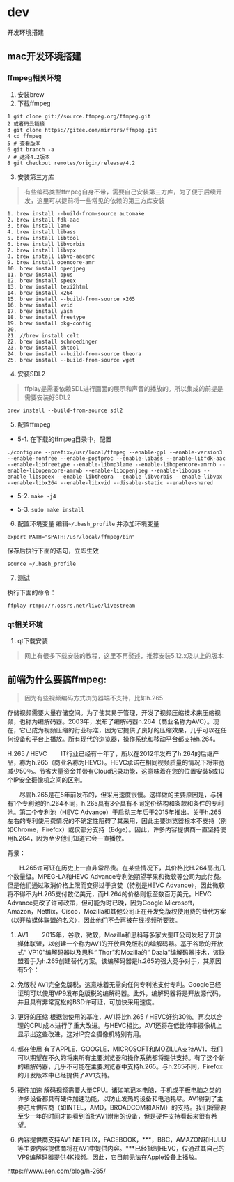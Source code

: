# dev
开发环境搭建


## mac开发环境搭建
### ffmpeg相关环境
1. 安装brew
2. 下载ffmpeg
```
1 git clone git://source.ffmpeg.org/ffmpeg.git 
2 或者码云链接
3 git clone https://gitee.com/mirrors/ffmpeg.git
4 cd ffmpeg
5 # 查看版本
6 git branch -a
7 # 选择4.2版本
8 git checkout remotes/origin/release/4.2
```

3. 安装第三方库
> 有些编码类型ffmpeg自身不带，需要自己安装第三方库，为了便于后续开发，这里可以提前将一些常见的依赖的第三方库安装

```
1. brew install --build-from-source automake
2. brew install fdk-aac
3. brew install lame
4. brew install libass
5. brew install libtool
6. brew install libvorbis
7. brew install libvpx
8. brew install libvo-aacenc
9. brew install opencore-amr
10. brew install openjpeg
11. brew install opus
12. brew install speex
13. brew install texi2html
14. brew install x264
15. brew install --build-from-source x265
16. brew install xvid
17. brew install yasm
18. brew install freetype
19. brew install pkg-config
20.
21. //brew install celt
22. brew install schroedinger
23. brew install shtool
24. brew install --build-from-source theora
25. brew install --build-from-source wget
```

4. 安装SDL2
> ffplay是需要依赖SDL进行画面的展示和声音的播放的。所以集成的前提是需要安装好SDL2

```
brew install --build-from-source sdl2
```

5. 配置ffmpeg

  - 5-1. 在下载的ffmpeg目录中，配置
  ```
  ./configure --prefix=/usr/local/ffmpeg --enable-gpl --enable-version3 --enable-nonfree --enable-postproc --enable-libass --enable-libfdk-aac --enable-libfreetype --enable-libmp3lame --enable-libopencore-amrnb --enable-libopencore-amrwb --enable-libopenjpeg --enable-libopus --enable-libspeex --enable-libtheora --enable-libvorbis --enable-libvpx --enable-libx264 --enable-libxvid --disable-static --enable-shared
  ```

  - 5-2. `make -j4`

  - 5-3. `sudo make install`

6. 配置环境变量
编辑`~/.bash_profile` 并添加环境变量

```
export PATH="$PATH:/usr/local/ffmpeg/bin"
```

保存后执行下面的语句，立即生效

```
source ~/.bash_profile
```

7. 测试

执行下面的命令：

```
ffplay rtmp://r.ossrs.net/live/livestream
```

### qt相关环境

1. qt下载安装
> 网上有很多下载安装的教程，这里不再赘述，推荐安装5.12.x及以上的版本


## 前端为什么要搞ffmpeg:
> 因为有些视频编码方式浏览器端不支持，比如h.265

存储视频需要大量存储空间。为了使其易于管理，开发了视频压缩技术来压缩视频，也称为编解码器。2003年，发布了编解码器h.264（商业名称为AVC）。现在，它已成为视频压缩的行业标准，因为它提供了良好的压缩效果，几乎可以在任何设备和平台上播放。所有现代的浏览器，操作系统和移动平台都支持h.264。

H.265 / HEVC
　　IT行业已经有十年了，所以在2012年发布了h.264的后继产品，称为h.265（商业名称为HEVC）。HEVC承诺在相同视频质量的情况下将带宽减少50％。节省大量资金并带有Cloud记录功能，这意味着在您的位置安装5或10个IP安全摄像机之间的区别。

　　尽管h.265是在5年前发布的，但采用速度很慢。这样做的主要原因是，与拥有1个专利池的h.264不同，h.265具有3个具有不同定价结构和条款和条件的专利池。第二个专利池（HEVC Advance）于启动三年后于2015年推出。关于h.265左右的专利使用费情况的不确定性阻碍了其采用，因此主要浏览器根本不支持（例如Chrome，Firefox）或仅部分支持（Edge）。因此，许多内容提供商一直坚持使用h.264，因为至少他们知道它会一直播放。

背景：

　　H.265许可证在历史上一直非常昂贵。在某些情况下，其价格比H.264高出几个数量级。MPEG-LA和HEVC Advance专利池期望苹果和微软等公司为此付费。但是他们通过取消价格上限而变得过于贪婪（特别是HEVC Advance），因此微软将不得不为H.265支付数亿美元，而H.264的价格则低至数百万美元。HEVC Advance更改了许可政策，但可能为时已晚，因为Google Microsoft，Amazon，Netflix，Cisco，Mozilla和其他公司正在开发免版权使用费的替代方案（以开放媒体联盟的名义），因此他们不会再被在线视频所要挟。

1. AV1
　　2015年，谷歌，微软，Mozilla和思科等多家大型IT公司发起了开放媒体联盟，以创建一个称为AV1的开放且免版税的编解码器。基于谷歌的开放式“ VP10”编解码器以及思科“ Thor”和Mozilla的“ Daala”编解码器技术，该联盟着手为h.265创建替代方案。该编解码器是h.265的强大竞争对手，其原因有5个：

2. 免版税
AV1完全免版税，这意味着无需向任何专利池支付专利。Google已经证明可以使用VP9发布免版税的编解码器。此外，编解码器将是开放源代码，并且具有非常宽松的BSD许可证，可加快采用速度。

3. 更好的压缩
根据您使用的基准，AV1将比h.265 / HEVC好约30％。再次以合理的CPU成本进行了重大改进。与HEVC相比，AV1还将在低比特率摄像机上显示出这些改进，这对IP安全摄像机特别有用。

4. 都在使用
有了APPLE，GOOGLE，MICROSOFT和MOZILLA支持AV1，我们可以期望在不久的将来所有主要浏览器和操作系统都将提供支持。有了这个新的编解码器，几乎不可能在主要浏览器中支持h.265。与h.265不同，Firefox的开发版本中已经提供了AV1支持。

5. 硬件加速
解码视频需要大量CPU。诸如笔记本电脑，手机或平板电脑之类的许多设备都具有硬件加速功能，以防止发热的设备和电池耗尽。AV1得到了主要芯片供应商（如INTEL，AMD，BROADCOM和ARM）的支持。我们将需要至少一年的时间才能看到首批AV1附带的设备，但是硬件支持看起来很有希望。

6. 内容提供商支持AV1
NETFLIX，FACEBOOK，***，BBC，AMAZON和HULU等主要内容提供商将在AV1中提供内容。***已经抵制HEVC，仅通过其自己的VP9编解码器提供4K视频。因此，它目前无法在Apple设备上播放。

https://www.een.com/blog/h-265/





